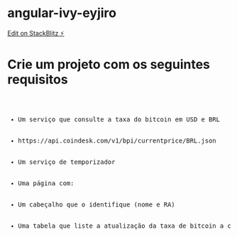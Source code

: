 # angular-ivy-eyjiro

[Edit on StackBlitz ⚡️](https://stackblitz.com/edit/angular-ivy-eyjiro)


<h1>Crie um projeto com os seguintes requisitos</h1>
<pre>
<ul>  
    <li>Um serviço que consulte a taxa do bitcoin em USD e BRL</li>
        <li>https://api.coindesk.com/v1/bpi/currentprice/BRL.json</li>
    <li>Um serviço de temporizador</li>
    <li>Uma página com:</li>
        <li>Um cabeçalho que o identifique (nome e RA)</li>
        <li>Uma tabela que liste a atualização da taxa de bitcoin a cada minuto sempre que houver alteração</li>
</ul>
</pre>
